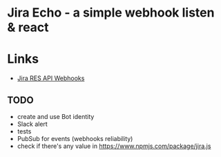 # Jira Echo - a simple webhook listen & react

# Links
- [Jira RES API Webhooks](https://developer.atlassian.com/cloud/jira/platform/rest/v2/api-group-webhooks/#api-group-webhooks)

## TODO
- create and use Bot identity
- Slack alert
- tests
- PubSub for events (webhooks reliability)
- check if there's any value in https://www.npmjs.com/package/jira.js
